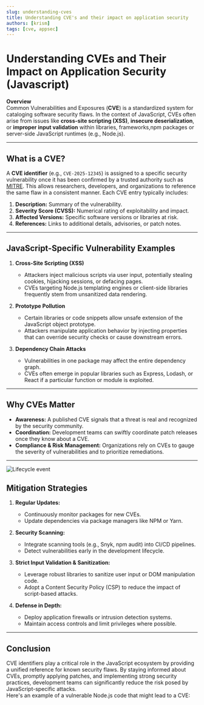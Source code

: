 ```yaml
---
slug: understanding-cves
title: Understanding CVE's and their impact on application security
authors: [krism]
tags: [cve, appsec]
---
```



# Understanding CVEs and Their Impact on Application Security (Javascript)

**Overview**  
Common Vulnerabilities and Exposures (**CVE**) is a standardized system for cataloging software security flaws. In the context of JavaScript, CVEs often arise from issues like **cross-site scripting (XSS)**, **insecure deserialization**, or **improper input validation** within libraries, frameworks,npm packages or server-side JavaScript runtimes (e.g., Node.js).

---

## What is a CVE?

A **CVE identifier** (e.g., `CVE-2025-12345`) is assigned to a specific security vulnerability once it has been confirmed by a trusted authority such as [MITRE](https://cve.mitre.org/). This allows researchers, developers, and organizations to reference the same flaw in a consistent manner. Each CVE entry typically includes:

1. **Description:** Summary of the vulnerability.  
2. **Severity Score (CVSS):** Numerical rating of exploitability and impact.  
3. **Affected Versions:** Specific software versions or libraries at risk.  
4. **References:** Links to additional details, advisories, or patch notes.

---

## JavaScript-Specific Vulnerability Examples

1. **Cross-Site Scripting (XSS)**
   - Attackers inject malicious scripts via user input, potentially stealing cookies, hijacking sessions, or defacing pages.  
   - CVEs targeting Node.js templating engines or client-side libraries frequently stem from unsanitized data rendering.

2. **Prototype Pollution**
   - Certain libraries or code snippets allow unsafe extension of the JavaScript object prototype.  
   - Attackers manipulate application behavior by injecting properties that can override security checks or cause downstream errors.

3. **Dependency Chain Attacks**
   - Vulnerabilities in one package may affect the entire dependency graph.  
   - CVEs often emerge in popular libraries such as Express, Lodash, or React if a particular function or module is exploited.

---

## Why CVEs Matter

- **Awareness:** A published CVE signals that a threat is real and recognized by the security community.  
- **Coordination:** Development teams can swiftly coordinate patch releases once they know about a CVE.  
- **Compliance & Risk Management:** Organizations rely on CVEs to gauge the severity of vulnerabilities and to prioritize remediations.

---
![Lifecycle event](https://www.researchgate.net/profile/Andrew-Moore-27/publication/342105186/figure/fig2/AS:901227181260801@1591880712611/CVE-Vulnerability-Processing-Lifecycle.png)

## Mitigation Strategies

1. **Regular Updates:**  
   - Continuously monitor packages for new CVEs.  
   - Update dependencies via package managers like NPM or Yarn.

2. **Security Scanning:**  
   - Integrate scanning tools (e.g., Snyk, npm audit) into CI/CD pipelines.  
   - Detect vulnerabilities early in the development lifecycle.

3. **Strict Input Validation & Sanitization:**  
   - Leverage robust libraries to sanitize user input or DOM manipulation code.  
   - Adopt a Content Security Policy (CSP) to reduce the impact of script-based attacks.

4. **Defense in Depth:**  
   - Deploy application firewalls or intrusion detection systems.  
   - Maintain access controls and limit privileges where possible.

---

## Conclusion

CVE identifiers play a critical role in the JavaScript ecosystem by providing a unified reference for known security flaws. By staying informed about CVEs, promptly applying patches, and implementing strong security practices, development teams can significantly reduce the risk posed by JavaScript-specific attacks.  
Here's an example of a vulnerable Node.js code that might lead to a CVE:
